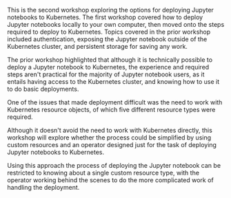 This is the second workshop exploring the options for deploying Jupyter notebooks to Kubernetes. The first workshop covered how to deploy Jupyter notebooks locally to your own computer, then moved onto the steps required to deploy to Kubernetes. Topics covered in the prior workshop included authentication, exposing the Jupyter notebook outside of the Kubernetes cluster, and persistent storage for saving any work.

The prior workshop highlighted that although it is technically possible to deploy a Jupyter notebook to Kubernetes, the experience and required steps aren't practical for the majority of Jupyter notebook users, as it entails having access to the Kubernetes cluster, and knowing how to use it to do basic deployments.

One of the issues that made deployment difficult was the need to work with Kubernetes resource objects, of which five different resource types were required.

Although it doesn't avoid the need to work with Kubernetes directly, this workshop will explore whether the process could be simplified by using custom resources and an operator designed just for the task of deploying Jupyter notebooks to Kubernetes.

Using this approach the process of deploying the Jupyter notebook can be restricted to knowing about a single custom resource type, with the operator working behind the scenes to do the more complicated work of handling the deployment.
